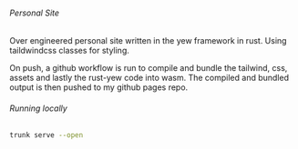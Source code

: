 ###### Personal Site

Over engineered personal site written in the yew framework in rust. Using taildwindcss classes for styling.

On push, a github workflow is run to compile and bundle the tailwind, css, assets and lastly the rust-yew code into wasm.
The compiled and bundled output is then pushed to my github pages repo.

###### Running locally

```bash
trunk serve --open
```
